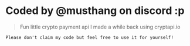 # Coded by @musthang on discord :p

> Fun little crypto payment api I made a while back using cryptapi.io

`Please don't claim my code but feel free to use it for yourself!`